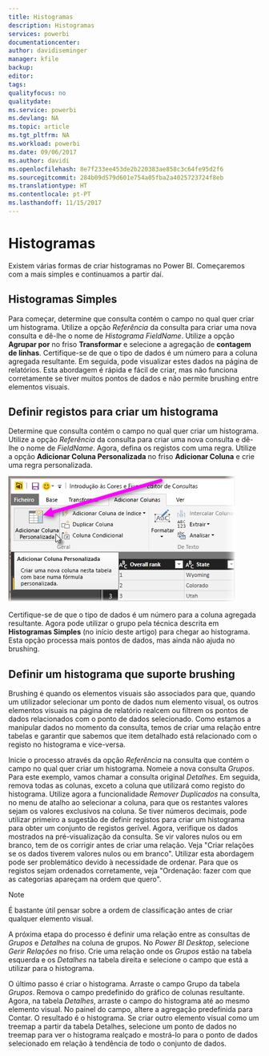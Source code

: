 ```yaml
---
title: Histogramas
description: Histogramas
services: powerbi
documentationcenter: 
author: davidiseminger
manager: kfile
backup: 
editor: 
tags: 
qualityfocus: no
qualitydate: 
ms.service: powerbi
ms.devlang: NA
ms.topic: article
ms.tgt_pltfrm: NA
ms.workload: powerbi
ms.date: 09/06/2017
ms.author: davidi
ms.openlocfilehash: 8e7f233ee453de2b220383ae858c3c64fe95d2f6
ms.sourcegitcommit: 284b09d579d601e754a05fba2a4025723724f8eb
ms.translationtype: HT
ms.contentlocale: pt-PT
ms.lasthandoff: 11/15/2017
---
```

# <a name="histograms"></a>Histogramas
Existem várias formas de criar histogramas no Power BI. Começaremos com a mais simples e continuamos a partir daí.

## <a name="simple-histograms"></a>Histogramas Simples
Para começar, determine que consulta contém o campo no qual quer criar um histograma.  Utilize a opção *Referência* da consulta para criar uma nova consulta e dê-lhe o nome de *Histograma FieldName*. Utilize a opção **Agrupar por** no friso **Transformar** e selecione a agregação de **contagem de linhas**. Certifique-se de que o tipo de dados é um número para a coluna agregada resultante. Em seguida, pode visualizar estes dados na página de relatórios. Esta abordagem é rápida e fácil de criar, mas não funciona corretamente se tiver muitos pontos de dados e não permite brushing entre elementos visuais.

## <a name="defining-buckets-to-build-a-histogram"></a>Definir registos para criar um histograma
Determine que consulta contém o campo no qual quer criar um histograma. Utilize a opção *Referência* da consulta para criar uma nova consulta e dê-lhe o nome de *FieldName*.  Agora, defina os registos com uma regra. Utilize a opção **Adicionar Coluna Personalizada** no friso **Adicionar Coluna** e crie uma regra personalizada.

![](media/service-histograms/powerbi-service-histograms_1.png)

Certifique-se de que o tipo de dados é um número para a coluna agregada resultante. Agora pode utilizar o grupo pela técnica descrita em **Histogramas Simples** (no início deste artigo) para chegar ao histograma. Esta opção processa mais pontos de dados, mas ainda não ajuda no brushing.

## <a name="defining-a-histogram-that-supports-brushing"></a>Definir um histograma que suporte brushing
Brushing é quando os elementos visuais são associados para que, quando um utilizador selecionar um ponto de dados num elemento visual, os outros elementos visuais na página de relatório realcem ou filtrem os pontos de dados relacionados com o ponto de dados selecionado.  Como estamos a manipular dados no momento da consulta, temos de criar uma relação entre tabelas e garantir que sabemos que item detalhado está relacionado com o registo no histograma e vice-versa.

Inicie o processo através da opção *Referência* na consulta que contém o campo no qual quer criar um histograma.  Nomeie a nova consulta *Grupos*.  Para este exemplo, vamos chamar a consulta original *Detalhes*.  Em seguida, remova todas as colunas, exceto a coluna que utilizará como registo do histograma.  Utilize agora a funcionalidade *Remover Duplicados* na consulta, no menu de atalho ao selecionar a coluna, para que os restantes valores sejam os valores exclusivos na coluna. Se tiver números decimais, pode utilizar primeiro a sugestão de definir registos para criar um histograma para obter um conjunto de registos gerível.  Agora, verifique os dados mostrados na pré-visualização da consulta. Se vir valores nulos ou em branco, tem de os corrigir antes de criar uma relação. Veja "Criar relações se os dados tiverem valores nulos ou em branco". Utilizar esta abordagem pode ser problemático devido à necessidade de ordenar. Para que os registos sejam ordenados corretamente, veja "Ordenação: fazer com que as categorias apareçam na ordem que quero". 

> [!NOTE]
> É bastante útil pensar sobre a ordem de classificação antes de criar qualquer elemento visual.   
> 
> 

A próxima etapa do processo é definir uma relação entre as consultas de *Grupos* e *Detalhes* na coluna de grupos.  No *Power BI Desktop*, selecione *Gerir Relações* no friso.  Crie uma relação onde os *Grupos* estão na tabela esquerda e os *Detalhes* na tabela direita e selecione o campo que está a utilizar para o histograma. 

O último passo é criar o histograma. Arraste o campo Grupo da tabela *Grupos*. Remova o campo predefinido do gráfico de colunas resultante.  Agora, na tabela *Detalhes*, arraste o campo do histograma até ao mesmo elemento visual. No painel do campo, altere a agregação predefinida para Contar. O resultado é o histograma. Se criar outro elemento visual como um treemap a partir da tabela Detalhes, selecione um ponto de dados no treemap para ver o histograma realçado e mostrá-lo para o ponto de dados selecionado em relação à tendência de todo o conjunto de dados.

